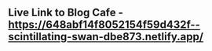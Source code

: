 ## Live Link to Blog Cafe - https://648abf14f8052154f59d432f--scintillating-swan-dbe873.netlify.app/
